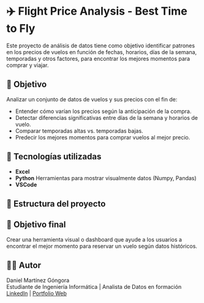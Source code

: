 # ✈️ Flight Price Analysis - Best Time to Fly

Este proyecto de análisis de datos tiene como objetivo identificar patrones en los precios de vuelos en función de fechas, horarios, días de la semana, temporadas y otros factores, para encontrar los mejores momentos para comprar y viajar.

## 📌 Objetivo

Analizar un conjunto de datos de vuelos y sus precios con el fin de:

- Entender cómo varían los precios según la anticipación de la compra.
- Detectar diferencias significativas entre días de la semana y horarios de vuelo.
- Comparar temporadas altas vs. temporadas bajas.
- Predecir los mejores momentos para comprar vuelos al mejor precio.

## 🧰 Tecnologías utilizadas

- **Excel** 
- **Python** Herramientas para mostrar visualmente datos (Numpy, Pandas)
- **VSCode**

## 📁 Estructura del proyecto



## 🚀 Objetivo final

Crear una herramienta visual o dashboard que ayude a los usuarios a encontrar el mejor momento para reservar un vuelo según datos históricos.

## 🧑‍💻 Autor

Daniel Martínez Góngora  
Estudiante de Ingeniería Informática | Analista de Datos en formación  
[LinkedIn](https://www.linkedin.com/) | [Portfolio Web](https://github.com/Daneil7353)
